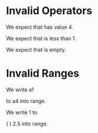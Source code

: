 # Invalid Operators

We expect that has value 4.
<!--           ^^^
error: invalid attribute check - missing receiver [attribute-check.receiver.missing]
-->

We expect that is less than 1.
<!--           ^^^^^^^^^^^^
error: invalid conditional operator - missing left-hand expression [conditional.lhs.missing]
-->

We expect that is empty.
<!--           ^^^^^^^^
error: invalid predicate operator - missing left-hand expression [predicate.lhs.missing]
-->

# Invalid Ranges

We write a1
<!--     ^^
error: invalid range operator - unsupported element type 'String' [range.element.type.unsupported]
-->
  to a4 into range.
<!-- ^^
error: invalid range operator - unsupported element type 'String' [range.element.type.unsupported]
-->

We write 1 to
<!--       ^^
error: mismatching range element types [range.element.type.mismatch]
lower bound: int
upper bound: double
-->
(  ) 2.5 into range.
<!-- ^^^
error: invalid range operator - unsupported element type 'double' [range.element.type.unsupported]
-->
